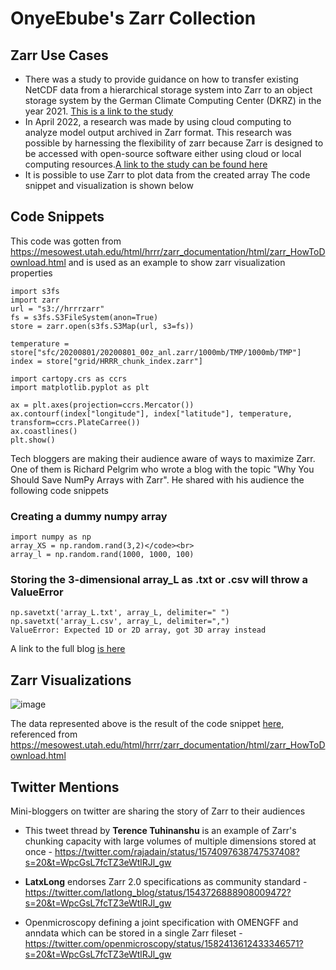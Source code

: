 # OnyeEbube's Zarr Collection

## Zarr Use Cases

- There was a study to provide guidance on how to transfer existing NetCDF data from a hierarchical storage system into Zarr to an object storage system by the German Climate Computing Center (DKRZ) in the year 2021. [This is a link to the study](https://presentations.copernicus.org/EGU21/EGU21-2442_presentation.pdf)
- In April 2022, a research was made by using cloud computing to analyze model output archived in Zarr format. This research was possible by harnessing the flexibility of zarr because Zarr is designed to be accessed with open-source software either using cloud or local computing resources.[A link to the study can be found here](https://journals.ametsoc.org/view/journals/atot/39/4/JTECH-D-21-0106.1.xml) 
- It is possible to use Zarr to plot data from the created array The code snippet and visualization is shown below
## Code Snippets
This code was gotten from https://mesowest.utah.edu/html/hrrr/zarr_documentation/html/zarr_HowToDownload.html and is used as an example to show zarr visualization properties

~~~
import s3fs
import zarr
url = "s3://hrrrzarr"
fs = s3fs.S3FileSystem(anon=True)
store = zarr.open(s3fs.S3Map(url, s3=fs))
~~~

~~~
temperature = store["sfc/20200801/20200801_00z_anl.zarr/1000mb/TMP/1000mb/TMP"]
index = store["grid/HRRR_chunk_index.zarr"]
~~~

~~~
import cartopy.crs as ccrs
import matplotlib.pyplot as plt

ax = plt.axes(projection=ccrs.Mercator())
ax.contourf(index["longitude"], index["latitude"], temperature, transform=ccrs.PlateCarree())
ax.coastlines()
plt.show()
~~~

Tech bloggers are making their audience aware of ways to maximize Zarr. One of them is Richard Pelgrim who wrote a blog with the topic "Why You Should Save NumPy Arrays with Zarr". He shared with his audience the following code snippets
### Creating a dummy numpy array

~~~
import numpy as np
array_XS = np.random.rand(3,2)</code><br>
array_l = np.random.rand(1000, 1000, 100)
~~~
### Storing the 3-dimensional array_L as .txt or .csv will throw a ValueError

~~~
np.savetxt('array_L.txt', array_L, delimiter=" ")
np.savetxt('array_L.csv', array_L, delimiter=",")
ValueError: Expected 1D or 2D array, got 3D array instead
~~~
A link to the full blog [is here](https://towardsdatascience.com/why-you-should-save-numpy-arrays-with-zarr-dabff4ae6c0c)
## Zarr Visualizations

![image](https://user-images.githubusercontent.com/101593852/197403790-96adf693-0530-4430-bb1d-26374c6d2b3d.png)

The data represented above is the result of the code snippet [here](https://github.com/OnyeEbube/beautiful-zarr/main/_data/OnyeEbube/README.md#code-snippets), referenced from https://mesowest.utah.edu/html/hrrr/zarr_documentation/html/zarr_HowToDownload.html

## Twitter Mentions
Mini-bloggers on twitter are sharing the story of Zarr to their audiences<br>
- This tweet thread by **Terence Tuhinanshu** is an example of Zarr's chunking capacity with large volumes of multiple dimensions stored at once - https://twitter.com/rajadain/status/1574097638747537408?s=20&t=WpcGsL7fcTZ3eWtlRJl_gw
  
- **LatxLong** endorses Zarr 2.0 specifications as community standard - https://twitter.com/latlong_blog/status/1543726888908009472?s=20&t=WpcGsL7fcTZ3eWtlRJl_gw
  
- Openmicroscopy defining a joint specification with OMENGFF and anndata which can be stored in a single Zarr fileset - https://twitter.com/openmicroscopy/status/1582413612433346571?s=20&t=WpcGsL7fcTZ3eWtlRJl_gw
